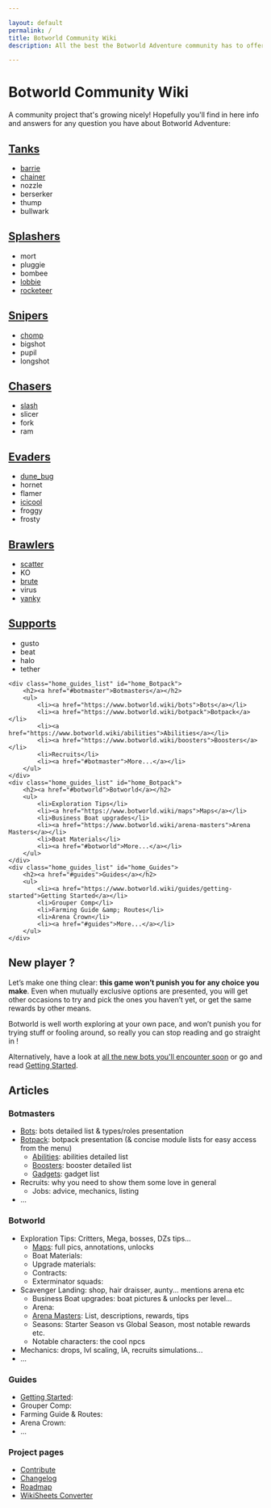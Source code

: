```yaml
---

layout: default
permalink: /
title: Botworld Community Wiki
description: All the best the Botworld Adventure community has to offer to help you progress through this awesome game ! Robopedia, Guides, Maps, and more...

---
```


# Botworld Community Wiki

<div markdown="1" class=" ghcms ghcms-intro">

A community project that's growing nicely! Hopefully you'll find in here info and answers for any question you have about Botworld Adventure:

</div>

<div id="site_toc">
	<div class="home_botType_list" id="home_Tanks">
		<h2 id="Tanks"><a href="/bots#tanks">Tanks</a></h2>
		<ul>
			<!-- <a href="/"></a> -->
			<li><a href="/barrie">barrie</a></li>
			<li><a href="/chainer">chainer</a></li>
			<li>nozzle</li>
			<li>berserker</li>
			<li>thump</li>
			<li>bullwark</li>
		</ul>
	</div>
	<div class="home_botType_list" id="home_Splashers">
		<h2 id="Splashers"><a href="/bots#splashers">Splashers</a></h2>
		<ul>
			<!-- <a href="/"></a> -->
			<li>mort</li>
			<li>pluggie</li>
			<li>bombee</li>
			<li><a href="/lobbie">lobbie</a></li>
			<li><a href="/rocketeer">rocketeer</a></li>
		</ul>
	</div>
	<div class="home_botType_list" id="home_Snipers">
		<h2 id="Snipers"><a href="/bots#snipers">Snipers</a></h2>
		<ul>
			<!-- <a href="/"></a> -->
			<li><a href="/chomp">chomp</a></li>
			<li>bigshot</li>
			<li>pupil</li>
			<li>longshot</li>
		</ul>
	</div>
	<div class="home_botType_list" id="home_Chasers">
		<h2 id="Chasers"><a href="/bots#chasers">Chasers</a></h2>
		<ul>
			<!-- <a href="/"></a> -->
			<li><a href="/slash">slash</a></li>
			<li>slicer</li>
			<li>fork</li>
			<li>ram</li>
		</ul>
	</div>
	<div class="home_botType_list" id="home_Evaders">
		<h2 id="Evaders"><a href="/bots#evaders">Evaders</a></h2>
		<ul>
			<!-- <a href="/"></a> -->
			<li><a href="/dune-bug">dune_bug</a></li>
			<li>hornet</li>
			<li>flamer</li>
			<li><a href="/icicool">icicool</a></li>
			<li>froggy</li>
			<li>frosty</li>
		</ul>
	</div>
	<div class="home_botType_list" id="home_Brawlers">
		<h2 id="Brawlers"><a href="/bots#brawlers">Brawlers</a></h2>
		<ul>
			<!-- <a href="/"></a> -->
			<li><a href="/scatter">scatter</a></li>
			<li>KO</li>
			<li><a href="/brute">brute</a></li>
			<li>virus</li>
			<li><a href="/yanky">yanky</a></li>
		</ul>
	</div>
	<div class="home_botType_list" id="home_Supports">
		<h2 id="Supports"><a href="/bots#supports">Supports</a></h2>
		<ul>
			<!-- <a href="/"></a> -->
			<li>gusto</li>
			<li>beat</li>
			<li>halo</li>
			<li>tether</li>
		</ul>
	</div>

	<div class="home_guides_list" id="home_Botpack">
		<h2><a href="#botmaster">Botmasters</a></h2>
		<ul>
			<li><a href="https://www.botworld.wiki/bots">Bots</a></li>
			<li><a href="https://www.botworld.wiki/botpack">Botpack</a></li>
			<li><a href="https://www.botworld.wiki/abilities">Abilities</a></li>
			<li><a href="https://www.botworld.wiki/boosters">Boosters</a></li>
			<li>Recruits</li>
			<li><a href="#botmaster">More...</a></li>
		</ul>
	</div>
	<div class="home_guides_list" id="home_Botpack">
		<h2><a href="#botworld">Botworld</a></h2>
		<ul>
			<li>Exploration Tips</li>
			<li><a href="https://www.botworld.wiki/maps">Maps</a></li>
			<li>Business Boat upgrades</li>
			<li><a href="https://www.botworld.wiki/arena-masters">Arena Masters</a></li>
			<li>Boat Materials</li>
			<li><a href="#botworld">More...</a></li>
		</ul>
	</div>
	<div class="home_guides_list" id="home_Guides">
		<h2><a href="#guides">Guides</a></h2>
		<ul>
			<li><a href="https://www.botworld.wiki/guides/getting-started">Getting Started</a></li>
			<li>Grouper Comp</li>
			<li>Farming Guide &amp; Routes</li>
			<li>Arena Crown</li>
			<li><a href="#guides">More...</a></li>
		</ul>
	</div>
</div>

<div markdown="1" class=" ghcms ghcms-main">

## New player ?

Let’s make one thing clear: **this game won’t punish you for any choice you make**. Even when mutually exclusive options are presented, you will get other occasions to try and pick the ones you haven’t yet, or get the same rewards by other means.

Botworld is well worth exploring at your own pace, and won’t punish you for trying stuff or fooling around, so really you can stop reading and go straight in !

Alternatively, have a look at [all the new bots you'll encounter soon](https://www.botworld.wiki/bots) or go and read [Getting Started](https://www.botworld.wiki/guides/getting-started).
<span class="menu-link-target" id="all"></span>
<span class="menu-link-target" id="botmaster"></span>

</div>

## Articles

### Botmasters

<div markdown="1" class=" ghcms ghcms-botmasters">

- [Bots](https://www.botworld.wiki/bots): bots detailed list & types/roles presentation
- [Botpack](https://www.botworld.wiki/botpack): botpack presentation (& concise module lists for easy access from the menu) 
	- [Abilities](https://www.botworld.wiki/abilities): abilities detailed list
	- [Boosters](https://www.botworld.wiki/boosters): booster detailed list
	- [Gadgets](https://www.botworld.wiki/gadgets): gadget list
- Recruits: why you need to show them some love in general
	- Jobs: advice, mechanics, listing
- ...

</div>
<span class="menu-link-target" id="universe"></span>


### Botworld

<div markdown="1" class=" ghcms ghcms-botworld">

- Exploration Tips: Critters, Mega, bosses, DZs tips...
	- [Maps](https://www.botworld.wiki/maps): full pics, annotations, unlocks
	- Boat Materials:
	- Upgrade materials: 
	- Contracts:
	- Exterminator squads:
- Scavenger Landing: shop, hair draisser, aunty... mentions arena etc
	- Business Boat upgrades: boat pictures & unlocks per level...
	- Arena:
	- [Arena Masters](https://www.botworld.wiki/arena-masters): List, descriptions, rewards, tips
	- Seasons: Starter Season vs Global Season, most notable rewards etc.
	- Notable characters: the cool npcs
- Mechanics: drops, lvl scaling, IA, recruits simulations...
- ...
<span class="menu-link-target" id="guides"></span>

</div>

### Guides

<div markdown="1" class=" ghcms ghcms-guides">

- [Getting Started](https://www.botworld.wiki/guides/getting-started): 
- Grouper Comp:
- Farming Guide &amp; Routes:
- Arena Crown:
- ...

</div>

### Project pages

- [Contribute](https://www.botworld.wiki/contribute)
- [Changelog](https://www.botworld.wiki/changelog)
- [Roadmap](https://www.botworld.wiki/roadmap)
- [WikiSheets Converter](https://www.botworld.wiki/converter)
